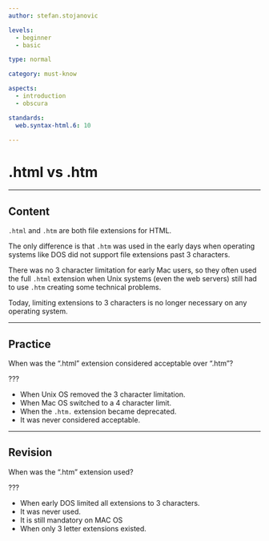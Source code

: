 ```yaml
---
author: stefan.stojanovic

levels:
  - beginner
  - basic

type: normal

category: must-know

aspects:
  - introduction
  - obscura

standards:
  web.syntax-html.6: 10

---
```

# .html vs .htm
---
## Content

`.html` and `.htm` are both file extensions for HTML.

The only difference is that `.htm` was used in the early days when operating systems like DOS did not support file extensions past 3 characters. 

There was no 3 character limitation for early Mac users, so they often used the full `.html` extension when Unix systems (even the web servers) still had to use `.htm` creating some technical problems. 

Today, limiting extensions to 3 characters is no longer necessary on any operating system. 

---
## Practice

When was the “.html” extension considered acceptable over “.htm”?

???

* When Unix OS removed the 3 character limitation.
* When Mac OS switched to a 4 character limit.
* When the `.htm.` extension became deprecated.
* It was never considered acceptable.

---
## Revision

When was the “.htm” extension used?

???

 * When early DOS limited all extensions to 3 characters.
 * It was never used.
 * It is still mandatory on MAC OS
 * When only 3 letter extensions existed.
